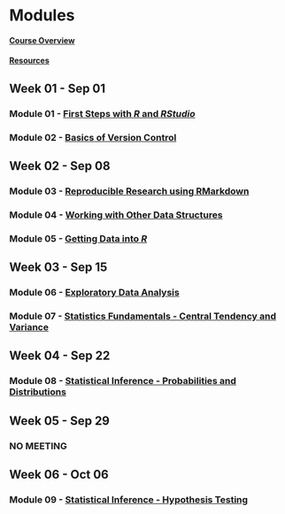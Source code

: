 Modules
================

#### [Course Overview](course-overview.html)

#### [Resources](resources.html)

Week 01 - Sep 01
----------------

### Module 01 - [First Steps with ***R*** and ***RStudio***](../applied-data-analysis/module-01/module-01.html)

### Module 02 - [Basics of Version Control](../applied-data-analysis/module-02/module-02.html)

Week 02 - Sep 08
----------------

### Module 03 - [Reproducible Research using RMarkdown](../applied-data-analysis/module-03/module-03.html)

### Module 04 - [Working with Other Data Structures](../applied-data-analysis/module-04/module-04.html)

### Module 05 - [Getting Data into ***R***](../applied-data-analysis/module-05/module-05.html)

Week 03 - Sep 15
----------------

### Module 06 - [Exploratory Data Analysis](../applied-data-analysis/module-06/module-06.html)

### Module 07 - [Statistics Fundamentals - Central Tendency and Variance](../applied-data-analysis/module-07/module-07.html)

Week 04 - Sep 22
----------------

### Module 08 - [Statistical Inference - Probabilities and Distributions](../applied-data-analysis/module-08/module-08.html)

Week 05 - Sep 29
----------------

### NO MEETING

Week 06 - Oct 06
----------------

### Module 09 - [Statistical Inference - Hypothesis Testing](../applied-data-analysis/module-09/module-09.html)
